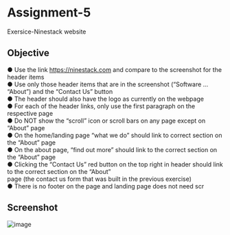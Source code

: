 # Assignment-5
Exersice-Ninestack website
## Objective
● Use the link https://ninestack.com and compare to the screenshot for the header items<br>
● Use only those header items that are in the screenshot (“Software ... “About”) and the “Contact Us” button<br>
● The header should also have the logo as currently on the webpage<br>
● For each of the header links, only use the first paragraph on the respective page<br>
● Do NOT show the “scroll” icon or scroll bars on any page except on “About” page<br>
● On the home/landing page “what we do” should link to correct section on the “About” page<br>
● On the about page, “find out more” should link to the correct section on the “About” page<br>
● Clicking the “Contact Us” red button on the top right in header should link to the correct section on the “About”<br>
page (the contact us form that was built in the previous exercise)<br>
● There is no footer on the page and landing page does not need scr<br>
## Screenshot
![image](https://user-images.githubusercontent.com/117428065/201539060-5a4b2f6a-b8c8-439f-915d-f29c6c4124bb.png)
